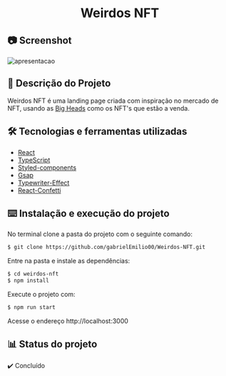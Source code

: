 <h1 align="center">Weirdos NFT</h1>

## 📷 Screenshot
![apresentacao](https://user-images.githubusercontent.com/72055099/196732125-994712d3-2d59-44bc-9a43-1f7d4442dae0.gif)

## 🧭 Descrição do Projeto
Weirdos NFT é uma landing page criada com inspiração no mercado de NFT, usando as [Big Heads](https://bigheads.io) como os NFT's que estão a venda.

## 🛠️ Tecnologias e ferramentas utilizadas
- [React](https://pt-br.reactjs.org)
- [TypeScript](https://www.typescriptlang.org)
- [Styled-components](https://styled-components.com)
- [Gsap](https://greensock.com/gsap/)
- [Typewriter-Effect](https://www.npmjs.com/package/typewriter-effect)
- [React-Confetti](https://www.npmjs.com/package/react-confetti)

## ⌨️ Instalação e execução do projeto

No terminal clone a pasta do projeto com o seguinte comando:

```bash
$ git clone https://github.com/gabrielEmilio00/Weirdos-NFT.git
```

Entre na pasta e instale as dependências:

```bash
$ cd weirdos-nft
$ npm install
```

Execute o projeto com: 

```bash
$ npm run start
```

Acesse o endereço http://localhost:3000

## 📊 Status do projeto
✔️ Concluído
